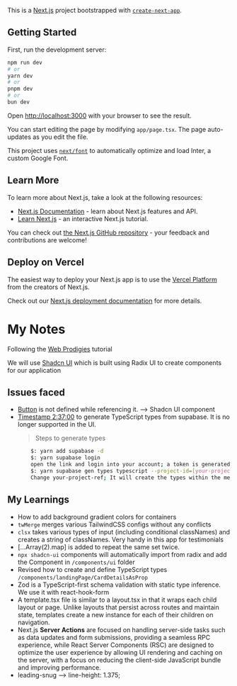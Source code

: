This is a [Next.js](https://nextjs.org/) project bootstrapped with [`create-next-app`](https://github.com/vercel/next.js/tree/canary/packages/create-next-app).

## Getting Started

First, run the development server:

```bash
npm run dev
# or
yarn dev
# or
pnpm dev
# or
bun dev
```

Open [http://localhost:3000](http://localhost:3000) with your browser to see the result.

You can start editing the page by modifying `app/page.tsx`. The page auto-updates as you edit the file.

This project uses [`next/font`](https://nextjs.org/docs/basic-features/font-optimization) to automatically optimize and load Inter, a custom Google Font.

## Learn More

To learn more about Next.js, take a look at the following resources:

- [Next.js Documentation](https://nextjs.org/docs) - learn about Next.js features and API.
- [Learn Next.js](https://nextjs.org/learn) - an interactive Next.js tutorial.

You can check out [the Next.js GitHub repository](https://github.com/vercel/next.js/) - your feedback and contributions are welcome!

## Deploy on Vercel

The easiest way to deploy your Next.js app is to use the [Vercel Platform](https://vercel.com/new?utm_medium=default-template&filter=next.js&utm_source=create-next-app&utm_campaign=create-next-app-readme) from the creators of Next.js.

Check out our [Next.js deployment documentation](https://nextjs.org/docs/deployment) for more details.

# My Notes

Following the [Web Prodigies](https://www.youtube.com/watch?v=A3l6YYkXzzg) tutorial

We will use [Shadcn UI](https://ui.shadcn.com/) which is built using Radix UI to create components for our application

## Issues faced

- [Button](https://youtu.be/A3l6YYkXzzg?t=2585) is not defined while referencing it. --> Shadcn UI component
- [Timestamp 2:37:00](https://youtu.be/A3l6YYkXzzg?t=9428) to generate TypeScript types from supabase. It is no longer supported in the UI.
  > Steps to generate types
  ```bash
      $: yarn add supabase -d
      $: yarn supabase login
      open the link and login into your account; a token is generated
      $: yarn supabase gen types typescript --project-id=[your-project-ref] --schema=storage,public > src/lib/supabase/supabase.types.ts
      Change your-project-ref; It will create the types within the mentioned file
  ```

## My Learnings

- How to add background gradient colors for containers
- `twMerge` merges various TailwindCSS configs without any conflicts
- `clsx` takes various types of input (including conditional classNames) and creates a string of classNames. Very handy in this app for testimonials
- [...Array(2).map] is added to repeat the same set twice.
- `npx shadcn-ui` components will automatically import from radix and add the Component in `/components/ui` folder
- Revised how to create and define TypeScript types `/components/landingPage/CardDetailsAsProp`
- Zod is a TypeScript-first schema validation with static type inference. We use it with react-hook-form
- A template.tsx file is similar to a layout.tsx in that it wraps each child layout or page. Unlike layouts that persist across routes and maintain state, templates create a new instance for each of their children on navigation.
- Next.js **Server Actions** are focused on handling server-side tasks such as data updates and form submissions, providing a seamless RPC experience, while React Server Components (RSC) are designed to optimize the user experience by allowing UI rendering and caching on the server, with a focus on reducing the client-side JavaScript bundle and improving performance.
- leading-snug --> line-height: 1.375;

